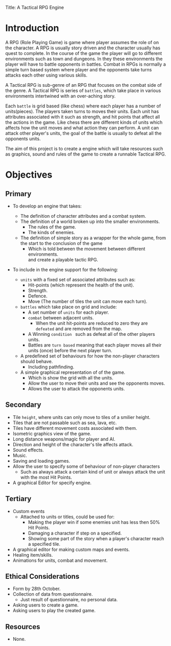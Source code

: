 <!-- Merged in Project.tex -->
Title: A Tactical RPG Engine
                                              
Introduction 
============

A RPG (Role Playing Game) is game where player assumes the role of on the character. A RPG is usually story driven and the character usually has quest to complete. In the course of the game the player will go to different environments such as town and dungeons. In they these environments the player will have to battle opponents in battles. Combat in RPGs is normally a simple turn based system where player and the opponents take turns attacks each other using various skills. 

A Tactical RPG is sub-genre of an RPG that focuses on the combat side of the genre. A Tactical RPG is series of `battles`, which take place in various environments intertwined with an over-aching story.


Each `battle` is grid based (like chess) where each player has a number of units(pieces). 
The players taken turns to moves their units. Each unit has attributes associated with it such as strength, and hit points that affect all the actions in the game. Like chess there are different kinds of units which  affects how the unit moves and what action they can perform. A unit can attack other player's units, the goal of the battle is usually to defeat all the opponents units.

                                                       
The aim of this project is to create a engine which will take resources such as graphics, sound and rules of the game to create a runnable Tactical RPG.

Objectives
==========                                   

Primary 
-------
* To develop an engine that takes: 
	* The  definition  of  character  attributes  and  a  combat  system.
	* The  definition  of  a  world  broken  up  into  the  smaller  environments.  
		* The rules of the game.
		* The kinds of enemies. 
	* The  definition  of  simple  story  as  a  wrapper  for  the  whole  game, from  
	  the  start  to  the conclusion  of  the  game
		* Which is told between the movement between different environments.  
and create a playable tactic RPG. 

* To include in the engine support for the following:
	* `units` with a fixed set of associated attributes such as:
		* Hit-points (which represent the health of the unit).
		* Strength.
		* Defence.
		* Move (The number of tiles the unit can move each turn).
	*  `battles` which take place on grid and include:
		*  A set number of `units` for each player.
		* `combat` between adjacent units.
			* When the unit hit-points are reduced to zero they are `defeated`
			  and are removed from the map.  
		* A Winning `condition ` such as defeat all of the other players units.
		* Battles are `turn based` meaning that each player moves all their units (once) 
		  before the next player turn.
	* A predefined set  of behaviours  for  how  the  non-player characters  should  behave.
		* Including pathfinding.
	* A simple graphical representation of of the game.
		* Which is show the grid with all the units.
		* Allow the user to move their units and see the opponents moves.
		* Allows the user to attack the opponents units.
	
Secondary
---------
* Tile `height`, where units can only move to tiles of a smilier height.
* Tiles that are not passable such as sea, lava, etc.
* Tiles have different movement costs associated with them. 
* Isometric graphics view of the game.
* Long distance weapons/magic for player and AI.
* Direction and height of the character's tile affects attack.
* Sound effects.
* Music.
* Saving and loading games.
* Allow the user to specify some of behaviour of non-player characters
	* Such as always attack a certain kind of unit or always attack the unit with the most Hit Points.
* A graphical Editor for specify engine.

Tertiary
--------
* Custom events
	* Attached to units or titles, could be used for:
		* Making the player win if some enemies unit has less then 50% Hit Points.
		* Damaging a character if step on a specified.
		* Showing some part of the story when a player's character reach a specified tile. 
* A graphical editor for making custom maps and events.
* Healing item/skills.
* Animations for units, combat and movement.

Ethical Considerations 
----------------------
* Form by 28th October.
* Collection of data from questionnaire. 
	*  Just result of questionnaire, no personal data.
* Asking users to create a game.
* Asking users to play the created game.

Resources
---------
* None.
